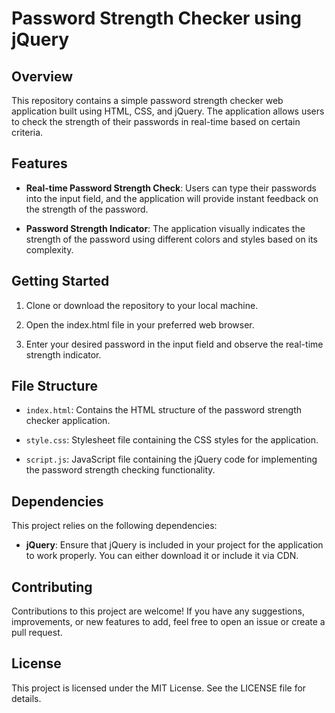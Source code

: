 # Password Strength Checker using jQuery

## Overview

This repository contains a simple password strength checker web application built using HTML, CSS, and jQuery. The application allows users to check the strength of their passwords in real-time based on certain criteria.

## Features

- **Real-time Password Strength Check**: Users can type their passwords into the input field, and the application will provide instant feedback on the strength of the password.

- **Password Strength Indicator**: The application visually indicates the strength of the password using different colors and styles based on its complexity.

## Getting Started

1. Clone or download the repository to your local machine.

2. Open the index.html file in your preferred web browser.

3. Enter your desired password in the input field and observe the real-time strength indicator.

## File Structure

- `index.html`: Contains the HTML structure of the password strength checker application.

- `style.css`: Stylesheet file containing the CSS styles for the application.

- `script.js`: JavaScript file containing the jQuery code for implementing the password strength checking functionality.

## Dependencies

This project relies on the following dependencies:

- **jQuery**: Ensure that jQuery is included in your project for the application to work properly. You can either download it or include it via CDN.

## Contributing

Contributions to this project are welcome! If you have any suggestions, improvements, or new features to add, feel free to open an issue or create a pull request.

## License

This project is licensed under the MIT License. See the LICENSE file for details.
